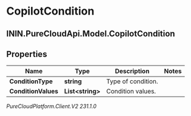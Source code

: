 # CopilotCondition

## ININ.PureCloudApi.Model.CopilotCondition

## Properties

|Name | Type | Description | Notes|
|------------ | ------------- | ------------- | -------------|
| **ConditionType** | **string** | Type of condition. | |
| **ConditionValues** | **List&lt;string&gt;** | Condition values. | |



_PureCloudPlatform.Client.V2 231.1.0_
